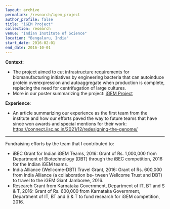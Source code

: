 ```yaml
---
layout: archive
permalink: /research/igem_project
author_profile: false
title: "iGEM Project"
collection: research
venue: "Indian Institute of Science"
location: "Bengaluru, India"
start_date: 2016-02-01
end_date: 2016-10-01
---
```


**Context**: 
  * The project aimed to cut infrastructure requirements for biomanufacturing initiatives by engineering bacteria that can autoinduce protein overexpression and autoaggregate when production is complete, replacing the need for centrifugation of large cultures.
  * More in our poster summarizing the project: [iGEM Project](/files/Cellfiefuge_poster.pdf)

**Experience**:
  * An article summarizing our experience as the first team from the institute and how our efforts paved the way to future teams that have since won awards and special mentions for their work: https://connect.iisc.ac.in/2021/12/redesigning-the-genome/


---

Fundraising efforts by the team that I contributed to:

* iBEC Grant for Indian iGEM Teams, 2016: Grant of Rs. 1,000,000 from Department of Biotechnology (DBT) through 
the iBEC competition, 2016 for the Indian iGEM teams. 
* India Alliance (Wellcome-DBT) Travel Grant, 2016: Grant of Rs. 600,000 from India Alliance (a collaboration be- 
tween Wellcome Trust and DBT) to travel to the iGEM Giant Jamboree, 2016. 
* Research Grant from Karnataka Government, Department of IT, BT and S & T, 2016: Grant of Rs. 600,000 
from Karnataka Government, Department of IT, BT and S & T to fund research for iGEM competition, 2016.